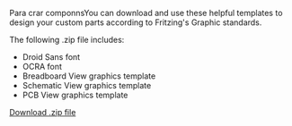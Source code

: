 Para crar componnsYou can download and use these helpful templates to design your custom parts according to Fritzing's Graphic standards.

The following .zip file includes:
- Droid Sans font
- OCRA font
- Breadboard View graphics template
- Schematic View graphics template
- PCB View graphics template

[Download .zip file](fontsandtemplates.zip)
